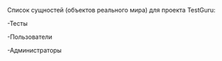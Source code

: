 <!-- # README

This README would normally document whatever steps are necessary to get the
application up and running.

Things you may want to cover:

* Ruby version

* System dependencies

* Configuration

* Database creation

* Database initialization

* How to run the test suite

* Services (job queues, cache servers, search engines, etc.)

* Deployment instructions

* ... -->

Список сущностей (объектов реального мира) для проекта TestGuru:

  -Тесты

  -Пользователи

  -Администраторы 
